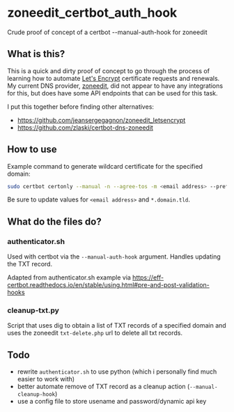 # zoneedit_certbot_auth_hook
Crude proof of concept of a certbot --manual-auth-hook for zoneedit

## What is this?

This is a quick and dirty proof of concept to go through the process of learning how to automate [Let's Encrypt](https://letsencrypt.org/) certificate requests and renewals. My current DNS provider, [zoneedit](https://www.zoneedit.com/), did not appear to have any integrations for this, but does have some API endpoints that can be used for this task.

I put this together before finding other alternatives:

* https://github.com/jeansergegagnon/zoneedit_letsencrypt
* https://github.com/zlaski/certbot-dns-zoneedit


## How to use

Example command to generate wildcard certificate for the specified domain:

```sh
sudo certbot certonly --manual -n --agree-tos -m <email address> --preferred-challenges=dns --manual-auth-hook /path/to/authenticator.sh -d *.domain.tld
```

Be sure to update values for `<email address>` and `*.domain.tld`.

## What do the files do?

### authenticator.sh

Used with certbot via the `--manual-auth-hook` argument. Handles updating the TXT record.

Adapted from authenticator.sh example via https://eff-certbot.readthedocs.io/en/stable/using.html#pre-and-post-validation-hooks

### cleanup-txt.py

Script that uses dig to obtain a list of TXT records of a specified domain and uses the zoneedit `txt-delete.php` url to delete all txt records.

## Todo

* rewrite `authenticator.sh` to use python (which i personally find much easier to work with)
* better automate remove of TXT record as a cleanup action (`--manual-cleanup-hook`)
* use a config file to store usename and password/dynamic api key